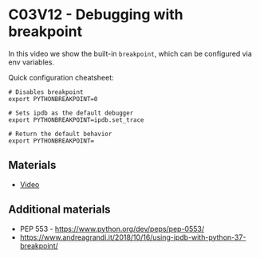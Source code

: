# C03V12 - Debugging with breakpoint

In this video we show the built-in `breakpoint`, which can be configured via env variables.

Quick configuration cheatsheet:

```
# Disables breakpoint
export PYTHONBREAKPOINT=0

# Sets ipdb as the default debugger
export PYTHONBREAKPOINT=ipdb.set_trace

# Return the default behavior
export PYTHONBREAKPOINT=
```

## Materials

* [Video](https://www.youtube.com/watch?v=LsFUpRYLuu8)

## Additional materials

* PEP 553 - <https://www.python.org/dev/peps/pep-0553/>
* <https://www.andreagrandi.it/2018/10/16/using-ipdb-with-python-37-breakpoint/>
